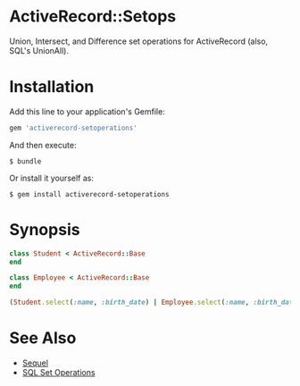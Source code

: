 # ActiveRecord::Setops

Union, Intersect, and Difference set operations for ActiveRecord (also, SQL's UnionAll).

# Installation

Add this line to your application's Gemfile:

```ruby
gem 'activerecord-setoperations'
```

And then execute:

    $ bundle

Or install it yourself as:

    $ gem install activerecord-setoperations

# Synopsis

```ruby
class Student < ActiveRecord::Base
end

class Employee < ActiveRecord::Base
end

(Student.select(:name, :birth_date) | Employee.select(:name, :birth_date)).where("name like John%")
```

# See Also

- [Sequel](http://sequel.jeremyevans.net)
- [SQL Set Operations](https://en.wikipedia.org/wiki/Set_operations_(SQL))
